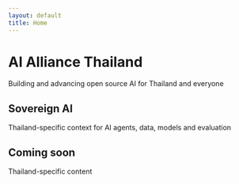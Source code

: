 ```yaml
---  
layout: default  
title: Home
---  
```


<div class="hero bg-primary text-white py-5">  
    <div class="container text-center">  
        <h1 class="display-4">AI Alliance Thailand</h1>  
        <p class="lead">Building and advancing open source AI for Thailand and everyone</p>   
    </div>  
    <p></p>
    
</div>  

<div class="container my-5">  
    <div class="row">  
        <div class="col-md-6">  
            <h2>Sovereign AI</h2>  
            <p>Thailand-specific context for AI agents, data, models and evaluation</p>  
        </div>  
        <div class="col-md-6">  
            <h2>Coming soon</h2>  
            <p>Thailand-specific content</p>    
        </div>  
    </div>  
</div>  
